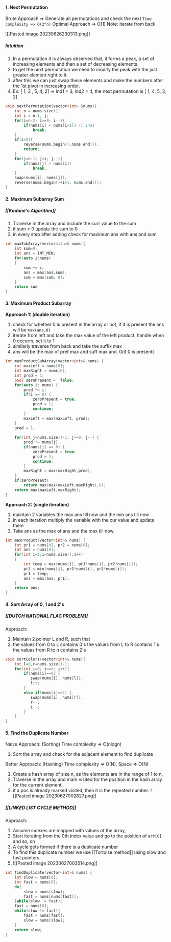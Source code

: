 #### 1. Next Permutation
Brute Approach => Generate all permutations and check the next 
`Time complexity => O(2^n)`
Optimal Approach => O(1)
Note: iterate from back

![[Pasted image 20230626230313.png]]
##### Intuition
1. In a permutation it is always observed that, it forms a peak, a set of increasing elements and then a set of decreasing elements.
2. to get the next permutation we need to modify the peak with the just greater element right to it.
3. after this we can just swap these elements and make the numbers after the 1st pivot in increasing order.
4. Ex: [ 1, 3 , 5, 4, 2]  => ind1 = 3, ind2 = 4,
	the next permutation is [ 1, 4, 5, 3, 2]
	
```cpp
void nextPermutation(vector<int> &nums){
	int n = nums.size();
	int i = n-1, j;
	for(i=n-2; i>=0; i--){
		if(nums[i] < nums[i+1]) // ind1
			break;
	}
	if(i<0){
		reverse(nums.begin(),nums.end());
		return;
	}
	for(j=n-1; j>i; j--){
		if(nums[j] > nums[i])
			break;
	}
	swap(nums[i], nums[j]);
	reverse(nums.begin()+i+1, nums.end());
}
```








#### 2. Maximum Subarray Sum
##### [[Kadane's Algorithm]]
1. Traverse in the array and include the curr value to the sum
2. if sum < 0 update the sum to 0
3. in every step after adding check for maximum ans with ans and sum

```cpp
int maxSubArray(vector<itn>& nums){
	int sum=0;
	int ans = INT_MIN;
	for(auto i:nums)
	{
		sum += i;
		ans = max(ans,sum);
		sum = max(sum, 0);
	}
	return sum
}
```


#### 3. Maximum Product Subarray
**Approach 1: (double iteration)**
1. check for whether 0 is present in the array or not, if it is present the ans will be `max(ans,0)`
2. iterate from left and take the max value of the left product, handle when 0 occurrs, set it to 1
3. similarly traverse from back and take the suffix max
4. ans will be the max of pref max and suff max and. 0(if 0 is present)
```cpp
int maxProductSubArray(vector<int>& nums) {
	int maxLeft = nums[0];
	int maxRight = nums[0];
	int prod = 1;
	bool zeroPresent =  false;
	for(auto i: nums) {
		prod *= i;
		if(i == 0) {
			zeroPresent = true;
			prod = 1;
			continue;
		}
		maxLeft = max(maxLeft, prod);
	}
	prod = 1;
	
	for(int j=nums.size()-1; j>=0; j--) {
		prod *= nums[j];
		if(nums[j] == 0) {
			zeroPresent = true;
			prod = 1;
			continue;
		}
		maxRight = max(maxRight,prod);
	}
	if(zeroPresent) 
		return max(max(maxLeft,maxRight),0);
	return max(maxLeft,maxRight);
}
```

**Approach 2: (single iteration)**
1. maintain 2 variables the max ans till now and the min ans till now
2. in each iteration multiply the variable with the cur value and update them
3. Take ans as the max of ans and the max till now.

```cpp
int maxProduct(vector<int>& nums) {
	int pr1 = nums[0], pr2 = nums[0];
	int ans = nums[0];
	for(int i=1;i<nums.size();i++)
	{
		int temp = max(nums[i], pr1*nums[i], pr2*nums[i]);
		pr2 = min(nums[i], pr1*nums[i], pr2*nums[i]);
		pr1 = temp;
		ans = max(ans, pr1);
	}
	return ans;
}
```

#### 4. Sort Array of 0, 1 and 2's
##### [[DUTCH NATIONAL FLAG PROBLEM]]
Approach:
1. Maintain 2 pointer L and R, such that
2. the values from 0 to L contains 0's
   the values from L to R contains 1's
   the values from R to n contains 2's

```cpp
void sortColors(vector<int>& nums){
	int l=0,r=nums.size()-1;
	for(int i=0; i<=r; i++){
		if(nums[i]==0) {
		   swap(nums[i], nums[l]);
		   l++;
		}
		else if(nums[i]==2) {
		   swap(nums[i], nums[r]);
		   r--;
		   i--;
		}
	}
}
```
#### 5. Find the Duplicate Number
Naive Approach: (Sorting)
Time complexity => O(nlogn)
1. Sort the array and check for the adjacent element to find duplicate

Better Approach: (Hashing)
Time complexity => O(N), Space => O(N)
1. Create a hash array of size n, as the elements are in the range of 1 to n,
2. Traverse in the array and mark visited for the position in the hash array for the current element.
3. if a pos is already marked visited, then it is the repeated number.
![[Pasted image 20230627002827.png]]
 ##### [[LINKED LIST CYCLE METHOD]]
Approach: 
1. Assume indexes are mapped with values of the array, 
2. Start iterating from the 0th index value and go to the position of `arr[0]` and so, on
3. A cycle gets formed if there is a duplicate number
4. To find this duplicate number we use [[Tortoise method]] using slow and fast pointers.
5. ![[Pasted image 20230627003514.png]]
```cpp
int findDuplicate(vector<int>& nums) {
	int slow = nums[0];
	int fast = nums[0];
	do{
		slow = nums[slow];
		fast = nums[nums[fast]];
	}while(slow != fast);
	fast = nums[0];
	while(slow != fast){
		fast = nums[fast];
		slow = nums[slow];
	}
	return slow;
}
```
